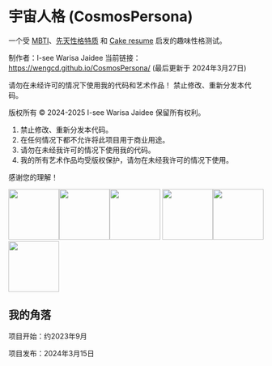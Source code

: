 # 宇宙人格 (CosmosPersona)
一个受 [MBTI](https://www.16personalities.com/free-personality-test)、[先天性格特质](https://typeofyou.alltheway.tw/en/) 和 [Cake resume](https://www.cakeresume.com/campaigns/what-cake-r-u/en?locale=en) 启发的趣味性格测试。


制作者：I-see Warisa Jaidee
当前链接：<https://wengcd.github.io/CosmosPersona/> (最后更新于 2024年3月27日)

请勿在未经许可的情况下使用我的代码和艺术作品！
禁止修改、重新分发本代码。

版权所有 &copy; 2024-2025 I-see Warisa Jaidee
保留所有权利。

1. 禁止修改、重新分发本代码。
2. 在任何情况下都不允许将此项目用于商业用途。
3. 请勿在未经我许可的情况下使用我的代码。
4. 我的所有艺术作品均受版权保护，请勿在未经我许可的情况下使用。


感谢您的理解！

<img src="https://github.com/IseeJ/LovePawsona/blob/308991fbb02d7805c0909d145a139db1edc29837/IMG/Heh/Untitled_Artwork1654.gif" width="100"><img src="https://github.com/IseeJ/LovePawsona/blob/308991fbb02d7805c0909d145a139db1edc29837/IMG/Heh/Untitled_Artwork1654.gif" width="100"><img src="https://github.com/IseeJ/LovePawsona/blob/308991fbb02d7805c0909d145a139db1edc29837/IMG/Heh/Untitled_Artwork1654.gif" width="100">
<img src="https://github.com/IseeJ/LovePawsona/blob/308991fbb02d7805c0909d145a139db1edc29837/IMG/Heh/Untitled_Artwork1654.gif" width="100"><img src="https://github.com/IseeJ/LovePawsona/blob/308991fbb02d7805c0909d145a139db1edc29837/IMG/Heh/Untitled_Artwork1654.gif" width="100"><img src="https://github.com/IseeJ/LovePawsona/blob/308991fbb02d7805c0909d145a139db1edc29837/IMG/Heh/Untitled_Artwork1654.gif" width="100">


## 我的角落

项目开始：约2023年9月

项目发布：2024年3月15日
